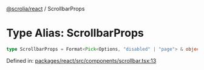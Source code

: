 [@scrolia/react](../README.md) / ScrollbarProps

# Type Alias: ScrollbarProps

```ts
type ScrollbarProps = Format<Pick<Options, "disabled" | "page"> & object>;
```

Defined in: [packages/react/src/components/scrollbar.tsx:13](https://github.com/alpheustangs/scrolia/blob/6e40d863f64abf882be181a26502e5d480dddfc9/packages/react/src/components/scrollbar.tsx#L13)
